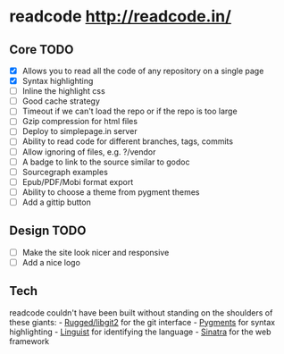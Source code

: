 # readcode http://readcode.in/

## Core TODO
  - [x] Allows you to read all the code of any repository on a single page
  - [x] Syntax highlighting
  - [ ] Inline the highlight css
  - [ ] Good cache strategy
  - [ ] Timeout if we can't load the repo or if the repo is too large
  - [ ] Gzip compression for html files
  - [ ] Deploy to simplepage.in server
  - [ ] Ability to read code for different branches, tags, commits
  - [ ] Allow ignoring of files, e.g. ?/vendor
  - [ ] A badge to link to the source similar to godoc
  - [ ] Sourcegraph examples
  - [ ] Epub/PDF/Mobi format export
  - [ ] Ability to choose a theme from pygment themes
  - [ ] Add a gittip button

## Design TODO
  - [ ] Make the site look nicer and responsive
  - [ ] Add a nice logo

## Tech
  readcode couldn't have been built without standing on the shoulders of these
  giants:
    - [Rugged/libgit2](https://github.com/libgit2/rugged) for the git interface
    - [Pygments](http://pygments.org/) for syntax highlighting
    - [Linguist](https://github.com/github/linguist) for identifying the language
    - [Sinatra](http://www.sinatrarb.com/) for the web framework
